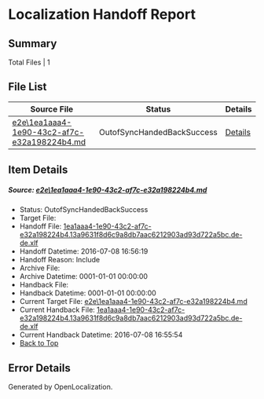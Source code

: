 # <a name='report-top'></a> Localization Handoff Report

## Summary
 Total Files | 1

## File List
 Source File | Status | Details 
 ----------- | ------ | ------- 
 [e2e\1ea1aaa4-1e90-43c2-af7c-e32a198224b4.md](https://github.com/OpenLocalizationTestOrg/oltest/blob/8703ce669041882926acece9f6472e5e7e4e82b0/e2e/1ea1aaa4-1e90-43c2-af7c-e32a198224b4.md) | OutofSyncHandedBackSuccess | [Details](#2dbd55fdeb033228e8e3fd924811645f4f738de31)

## Item Details
##### <a name='2dbd55fdeb033228e8e3fd924811645f4f738de31'></a> Source: [e2e\1ea1aaa4-1e90-43c2-af7c-e32a198224b4.md](https://github.com/OpenLocalizationTestOrg/oltest/blob/8703ce669041882926acece9f6472e5e7e4e82b0/e2e/1ea1aaa4-1e90-43c2-af7c-e32a198224b4.md)
* Status: OutofSyncHandedBackSuccess
* Target File: 
* Handoff File: [1ea1aaa4-1e90-43c2-af7c-e32a198224b4.13a9631f8d6c9a8db7aac6212903ad93d722a5bc.de-de.xlf](https://github.com/OpenLocalizationTestOrg/olhandoff-e2e/blob/e0bb6299a7652c55c1922632788b42bd59c4080e/ol-handoff/OpenLocalizationTestOrg/oltest-dede-fly/ci/ht/1ea1aaa4-1e90-43c2-af7c-e32a198224b4.13a9631f8d6c9a8db7aac6212903ad93d722a5bc.de-de.xlf)
* Handoff Datetime: 2016-07-08 16:56:19
* Handoff Reason: Include
* Archive File: 
* Archive Datetime: 0001-01-01 00:00:00
* Handback File: 
* Handback Datetime: 0001-01-01 00:00:00
* Current Target File: [e2e\1ea1aaa4-1e90-43c2-af7c-e32a198224b4.md](https://github.com/OpenLocalizationTestOrg/oltest-dede-fly/blob/0f2648df7d6d44878f0a881ca4b45fb0df5c8138/e2e/1ea1aaa4-1e90-43c2-af7c-e32a198224b4.md)
* Current Handback File: [1ea1aaa4-1e90-43c2-af7c-e32a198224b4.13a9631f8d6c9a8db7aac6212903ad93d722a5bc.de-de.xlf](https://github.com/OpenLocalizationTestOrg/olhandback-e2e/blob/f9d674431efb5ec84bb234473e472aa2d8aad744/ol-handback/OpenLocalizationTestOrg/oltest-dede-fly/ci/ht/1ea1aaa4-1e90-43c2-af7c-e32a198224b4.13a9631f8d6c9a8db7aac6212903ad93d722a5bc.de-de.xlf)
* Current Handback Datetime: 2016-07-08 16:55:54
* [Back to Top](#report-top)


## Error Details

Generated by OpenLocalization.
